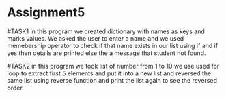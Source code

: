 # Assignment5
#TASK1
in this program we created dictionary with names as keys and marks values.
We asked the user to enter a name and we used memebership operator to check if that name exists in our list using if and if yes then details are printed else the a message that student not found.




#TASK2
in this program we took list of number from 1 to 10
we use used for loop to extract first 5 elements and put it into a new list and reversed the same list using reverse function and print the list again to see the reversed order.
